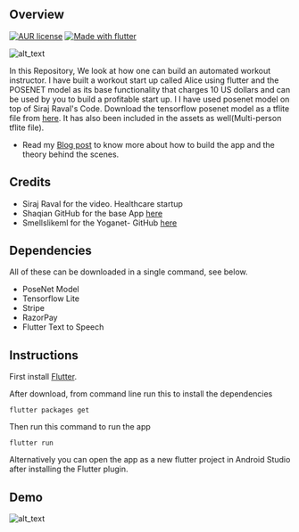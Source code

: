## Overview

[![AUR license](https://img.shields.io/aur/license/pac.svg)](https://github.com/soumyadip1995/Alice---Building-an-AI-startup-using-POSENET/blob/master/LICENSE)
[![Made with flutter](https://img.shields.io/badge/Made%20with-flutter-blue.svg)](https://flutter.dev/docs/get-started/install)

![alt_text](https://miro.medium.com/max/1016/1*2Uw46_A3mLOp21eLruhQuA.png)

In this Repository, We look at how one can build  an automated workout instructor. I have built a workout start up called Alice using flutter and the POSENET model as its base functionality that charges 10 US dollars and can be used by you to build a profitable start up. I I have used posenet model on top of Siraj Raval's Code. Download the tensorflow posenet model as a tflite file from [here](https://www.tensorflow.org/lite/models/pose_estimation/overview). It has also been included in the assets as well(Multi-person tflite file).

- Read my [Blog post](https://soumyadip1995.blogspot.com/2019/07/alice-building-ai-start-up-using.html) to know more about how to build the app and the theory behind the scenes.

## Credits

- Siraj Raval for the video. Healthcare startup
- Shaqian GitHub for the base App [here](https://github.com/shaqian/flutter_realtime_detection)
- Smellslikeml for the Yoganet- GitHub [here](https://github.com/smellslikeml/YogAI)

## Dependencies

All of these can be downloaded in a single command, see below. 

- PoseNet Model 
- Tensorflow Lite
- Stripe
- RazorPay
- Flutter Text to Speech

## Instructions

First install [Flutter](https://flutter.dev/docs/get-started/install). 

After download, from command line run this to install the dependencies
```
flutter packages get
```
Then run this command to run the app

```
flutter run
```
Alternatively you can open the app as a new flutter project in Android Studio after installing the Flutter plugin. 

## Demo
![alt_text](https://github.com/soumyadip1995/Alice---Building-an-AI-startup-using-POSENET/blob/master/figures/Screenshot%20(225).png)
